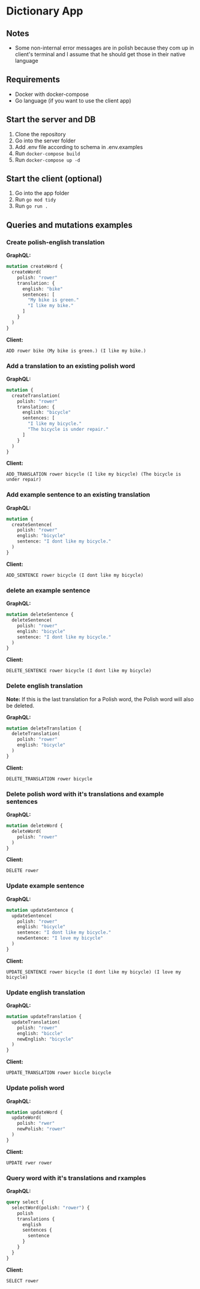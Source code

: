 # Dictionary App

## Notes
- Some non-internal error messages are in polish because they com up in client's terminal and I assume that he should get those in their native language

## Requirements
- Docker with docker-compose
- Go language (if you want to use the client app)

## Start the server and DB

1. Clone the repository
2. Go into the server folder
3. Add .env file according to schema in .env.examples
4. Run `docker-compose build`
5. Run `docker-compose up -d`

## Start the client (optional)

1. Go into the app folder
2. Run `go mod tidy`
3. Run `go run .`

## Queries and mutations examples

### Create polish-english translation

**GraphQL:**
```graphql
mutation createWord {
  createWord(
    polish: "rower"
    translation: {
      english: "bike"
      sentences: [
        "My bike is green."
        "I like my bike."
      ]
    }
  )
}
```

**Client:**
```
ADD rower bike (My bike is green.) (I like my bike.)
```

### Add a translation to an existing polish word

**GraphQL:**
```graphql
mutation {
  createTranslation(
    polish: "rower"
    translation: {
      english: "bicycle"
      sentences: [
        "I like my bicycle."
        "The bicycle is under repair."
      ]
    }
  )
}
```

**Client:**
```
ADD_TRANSLATION rower bicycle (I like my bicycle) (The bicycle is under repair)
```

### Add example sentence to an existing translation

**GraphQL:**
```graphql
mutation {
  createSentence(
    polish: "rower"
    english: "bicycle"
    sentence: "I dont like my bicycle."
  )
}
```

**Client:**
```
ADD_SENTENCE rower bicycle (I dont like my bicycle)
```

### delete an example sentence

**GraphQL:**
```graphql
mutation deleteSentence {
  deleteSentence(
    polish: "rower"
    english: "bicycle"
    sentence: "I dont like my bicycle."
  )
}
```

**Client:**
```
DELETE_SENTENCE rower bicycle (I dont like my bicycle)
```

### Delete english translation

**Note:** If this is the last translation for a Polish word, the Polish word will also be deleted.

**GraphQL:**
```graphql
mutation deleteTranslation {
  deleteTranslation(
    polish: "rower"
    english: "bicycle"
  )
}
```

**Client:**
```
DELETE_TRANSLATION rower bicycle
```

### Delete polish word with it's translations and example sentences

**GraphQL:**
```graphql
mutation deleteWord {
  deleteWord(
    polish: "rower"
  )
}
```

**Client:**
```
DELETE rower
```

### Update example sentence

**GraphQL:**
```graphql
mutation updateSentence {
  updateSentence(
    polish: "rower"
    english: "bicycle"
    sentence: "I dont like my bicycle."
    newSentence: "I love my bicycle"
  )
}
```

**Client:**
```
UPDATE_SENTENCE rower bicycle (I dont like my bicycle) (I love my bicycle)
```

### Update english translation

**GraphQL:**
```graphql
mutation updateTranslation {
  updateTranslation(
    polish: "rower"
    english: "biccle"
    newEnglish: "bicycle"
  )
}
```

**Client:**
```
UPDATE_TRANSLATION rower biccle bicycle
```

### Update polish word

**GraphQL:**
```graphql
mutation updateWord {
  updateWord(
    polish: "rwer"
    newPolish: "rower"
  )
}
```

**Client:**
```
UPDATE rwer rower
```

### Query word with it's translations and rxamples

**GraphQL:**
```graphql
query select {
  selectWord(polish: "rower") {
    polish
    translations {
      english
      sentences {
        sentence
      }
    }
  }
}
```

**Client:**
```
SELECT rower
```
